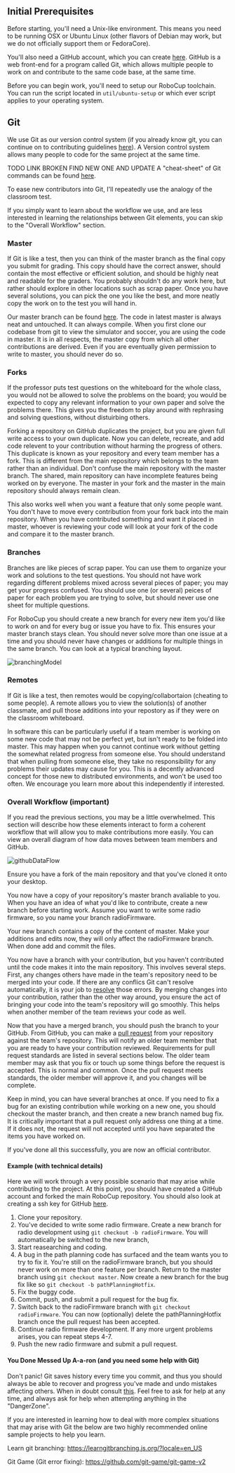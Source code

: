 ## Initial Prerequisites
Before starting, you'll need a Unix-like environment. This means you need to be
running OSX or Ubuntu Linux (other flavors of Debian may work, but we do not
officially support them or FedoraCore).

You'll also need a GitHub account, which you can create [here](http://github.com).
GitHub is a web front-end for a program called Git, which allows multiple people to
work on and contribute to the same code base, at the same time.

Before you can begin work, you'll need to setup our RoboCup toolchain. You can
run the script located in `util/ubuntu-setup` or which ever script applies to
your operating system.

## Git
We use Git as our version control system (if you already know git, you can continue on to contributing guidelines [here](Contributing.md)). A Version control system allows many people to code for the same project at the same time.

TODO LINK BROKEN FIND NEW ONE AND UPDATE
A "cheat-sheet" of Git commands can be found [here](http://www-rohan.sdsu.edu/acm/git.png).

To ease new contributors into Git, I'll repeatedly use the analogy of the
classroom test.

If you simply want to learn about the workflow we use, and are less interested
in learning the relationships between Git elements, you can skip to the "Overall
Workflow" section.

### Master
If Git is like a test, then you can think of the master branch as the final copy
you submit for grading. This copy should have the correct answer, should contain
the most effective or efficient solution, and should be highly neat and readable
for the graders. You probably shouldn't do any work here, but rather should
explore in other locations such as scrap paper. Once you have several solutions,
you can pick the one you like the best, and more neatly copy the work on to the
test you will hand in.

Our master branch can be found [here](https://github.com/RoboJackets/robocup-software).
The code in latest master is always neat and untouched. It can always compile. When you
first clone our codebase from git to view the simulator and soccer, you are
using the code in master. It is in all respects, the master copy from which all
other contributions are derived. Even if you are eventually given permission to
write to master, you should never do so.

### Forks
If the professor puts test questions on the whiteboard for the whole class, you
would not be allowed to solve the problems on the board; you would be expected
to copy any relevant information to your own paper and solve the problems there.
This gives you the freedom to play around with rephrasing and solving questions,
without distuirbing others.

Forking a repository on GitHub duplicates the project, but you are given full
write access to your own duplicate. Now you can delete, recreate, and add code
relevent to your contribution without harming the progress of others. This
duplicate is known as your repository and every team member has a fork. This is
different from the main repository which belongs to the team rather than an
individual. Don't confuse the main repository with the master branch. The
shared, main repository can have incomplete features being worked on by
everyone. The master in your fork and the master in the main repository should
always remain clean.

This also works well when you want a feature that only some people want. You
don't have to move every contribution from your fork back into the main
repository. When you have contributed something and want it placed in master,
whoever is reviewing your code will look at your fork of the code and compare
it to the master branch.

### Branches
Branches are like pieces of scrap paper. You can use them to organize your work
and solutions to the test questions. You should not have work regarding
different problems mixed across several pieces of paper; you may get your
progress confused. You should use one (or several) peices of paper for each
problem you are trying to solve, but should never use one sheet for multiple
questions.

For RoboCup you should create a new branch for every new item you'd like to work
on and for every bug or issue you have to fix. This ensures your master branch
stays clean. You should never solve more than one issue at a time and you should
never have changes or additions for multiple things in the same branch. You can
look at a typical branching layout.

![branchingModel](http://justinhileman.info/article/changing-history/git-flow.png)

### Remotes
If Git is like a test, then remotes would be copying/collabortaion (cheating
to some people). A remote allows you to view the solution(s) of another
classmate, and pull those additions into your repostory as if they were on the
classroom whiteboard.

In software this can be particularly useful if a team member is working on some
new code that may not be perfect yet, but isn't ready to be folded into master.
This may happen when you cannot continue work without getting the somewhat
related progress from someone else. You should understand that when pulling from
someone else, they take no responsibility for any problems their updates may
cause for you. This is a decently advanced concept for those new to distributed
environments, and won't be used too often. We encourage you learn more about
this independently if interested.

### Overall Workflow (important)
If you read the previous sections, you may be a little overwhelmed. This section
will describe how these elements interact to form a coherent workflow that will
allow you to make contributions more easily. You can view an overall diagram of
how data moves between team members and GitHub.

![githubDataFlow](http://www.dalescott.net/wp-content/uploads/2012/09/centralized-github-4.png)

Ensure you have a fork of the main repository and that you've cloned it onto
your desktop.

You now have a copy of your repository's master branch avaliable to you. When
you have an idea of what you'd like to contribute, create a new branch before
starting work. Assume you want to write some radio firmware, so you name your
branch radioFirmware.

Your new branch contains a copy of the content of master. Make your additions
and edits now, they will only affect the radioFirmware branch. When done add
and commit the files.

You now have a branch with your contribution, but you haven't contributed until
the code makes it into the main repository. This involves several steps. First,
any changes others have made in the team's repository need to be merged into
your code. If there are any conflics Git can't resolve automatically, it is
your job to [resolve](https://help.github.com/articles/resolving-a-merge-conflict-from-the-command-line) those errors. By merging changes into your contribution,
rather than the other way around, you ensure the act of bringing your code into
the team's repository will go smoothly. This helps when another member of the
team reviews your code as well.

Now that you have a merged branch, you should push the branch to your GitHub.
From GitHub, you can make a [pull request](https://help.github.com/articles/using-pull-requests/) from your repository against the
team's repository. This will notify an older team member that you are ready to
have your contribution reviewed. Requirements for pull request standards are
listed in several sections below. The older team member may ask that you fix
or touch up some things before the request is accepted. This is normal and
common. Once the pull request meets standards, the older member will approve
it, and you changes will be complete.

Keep in mind, you can have several branches at once. If you need to fix a bug
for an existing contribution while working on a new one, you should checkout
the master branch, and then create a new branch named bug fix. It is
critically important that a pull request only address one thing at a time. If it
does not, the request will not accepted until you have separated the items you
have worked on.

If you've done all this successfully, you are now an official contributor.

#### Example (with technical details)
Here we will work through a very possible scenario that may arise while
contributing to the project. At this point, you should have created a GitHub
account and forked the main RoboCup repository. You should also look at
creating a ssh key for GitHub [here](https://help.github.com/articles/generating-ssh-keys/).

1. Clone your repository.
2. You've decided to write some radio firmware. Create a new branch for radio
development using `git checkout -b radioFirmware`. You will automatically be
switched to the new branch,
3. Start reasearching and coding.
4. A bug in the path planning code has surfaced and the team wants you to try
to fix it. You're still on the radioFirmware branch, but you should never work
on more than one feature per branch. Return to the master branch using
`git checkout master`. Now create a new branch for the bug fix like so
`git checkout -b pathPlanningHotfix`.
5. Fix the buggy code.
6. Commit, push, and submit a pull request for the bug fix.
7. Switch back to the radioFirmware branch with `git checkout radioFirmware`.
You can now (optionally) delete the pathPlanningHotfix branch once the pull
request has been accepted.
8. Continue radio firmware development. If any more urgent problems arises,
you can repeat steps 4-7.
9. Push the new radio firmware and submit a pull request.


#### You Done Messed Up A-a-ron (and you need some help with Git)
Don't panic! Git saves history every time you commit, and thus you should
always be able to recover and progress you've made and undo mistakes affecting
others. When in doubt consult [this](http://justinhileman.info/article/git-pretty/git-pretty.png). Feel free to ask for help at any time, and always ask for help when attempting
anything in the "DangerZone".

If you are interested in learning how to deal with more complex situations that may arise with Git the below are two highly recommended online sample projects to help you learn.

Learn git branching:
https://learngitbranching.js.org/?locale=en_US

Git Game (Git error fixing):
https://github.com/git-game/git-game-v2
